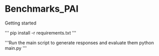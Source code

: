 # Benchmarks_PAI

Getting started

'''
pip install -r requirements.txt
'''

'''Run the main script to generate responses and evaluate them
python main.py
'''